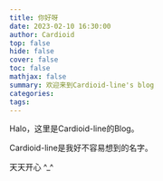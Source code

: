 ```yaml
---
title: 你好呀
date: 2023-02-10 16:30:00
author: Cardioid
top: false
hide: false
cover: false
toc: false
mathjax: false
summary: 欢迎来到Cardioid-line's blog
categories: 
tags:
---
```


Halo，这里是Cardioid-line的Blog。


Cardioid-line是我好不容易想到的名字。


天天开心 ^_^